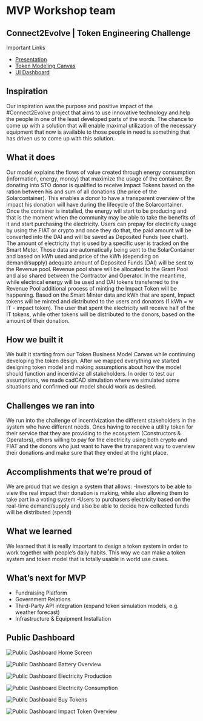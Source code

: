 # MVP Workshop team
## Connect2Evolve | Token Engineering Challenge

Important Links
- [Presentation](https://docs.google.com/presentation/d/1iW_9ms3abJFhDMRLYhfLonLCMoSFRQE2xm5a80e-TWc/present?#slide=id.p)
- [Token Modeling Canvas](https://docs.google.com/document/d/1VXCrX8HhSM2f3-EehgPPxeWY33O61-QISRfmCJeneTE/edit?usp=sharing)
- [UI Dashboard](http://diffusion.mvpworkshop.co)

## Inspiration
Our inspiration was the purpose and positive impact of the #Connect2Evolve project that aims to use innovative technology and help the people in one of the least developed parts of the words. The chance to come up with a solution that will enable maximal utilization of the necessary equipment that now is available to those people in need is something that has driven us to come up with this solution.

## What it does
Our model explains the flows of value created through energy consumption (information, energy, money) that maximize the usage of the container.
By donating into STO donor is qualified to receive Impact Tokens based on the ration between his and sum of all donations (the price of the Solarcontainer). This enables a donor to have a transparent overview of the impact his donation will have during the lifecycle of the Solarcontainer.
Once the container is installed, the energy will start to be producing and that is the moment when the community may be able to take the benefits of it and start purchasing the electricity. Users can prepay for electricity usage by using the FIAT or crypto and once they do that, the paid amount will be converted into the DAI and will be saved as Deposited Funds (see chart).
The amount of electricity that is used by a specific user is tracked on the Smart Meter. Those data are automatically being sent to the SolarContainer and based on kWh used and price of the kWh (depending on demand/supply) adequate amount of Deposited Funds (DAI) will be sent to the Revenue pool. Revenue pool share will be allocated to the Grant Pool and also shared between the Contractor and Operator.
In the meantime, while electrical energy will be used and DAI tokens transferred to the Revenue Pool additional process of minting the Impact Token will be happening. Based on the Smart Minter data and kWh that are spent, Impact tokens will be minted and distributed to the users and donators (1 kWh = w IT - impact token). The user that spent the electricity will receive half of the IT tokens, while other tokens will be distributed to the donors, based on the amount of their donation.

## How we built it
We built it starting from our Token Business Model Canvas while continuing developing the token design. After we mapped everything we started designing token model and making assumptions about how the model should function and incentivize all stakeholders.
In order to test our assumptions, we made cadCAD simulation where we simulated some situations and confirmed our model should work as desired.

## Challenges we ran into
We run into the challenge of incentivization the different stakeholders in the system who have different needs. Ones having to receive a utility token for their service that they are providing to the ecosystem (Constructors & Operators), others willing to pay for the electricity using both crypto and FIAT and the donors who just want to have the transparent way to overview their donations and make sure that they ended at the right place.

## Accomplishments that we’re proud of
We are proud that we design a system that allows:
-Investors to be able to view the real impact their donation is making, while also allowing them to take part in a voting system
-Users to purchasers electricity based on the real-time demand/supply and also be able to decide how collected funds will be distributed (spend)

## What we learned
We learned that it is really important to design a token system in order to work together with people’s daily habits. This way we can make a token system and token model that is totally usable in world use cases.

## What’s next for  MVP

- Fundraising Platform
- Government Relations
- Third-Party API integration (expand token simulation models, e.g. weather forecast)
- Infrastructure & Equipment Installation

## Public Dashboard 

![Public Dashboard Home Screen](/screenshots/1_Home.png)

![Public Dashboard Battery Overview](/screenshots/2_BatteryOverview.png)

![Public Dashboard Electricity Production](/screenshots/3_Production.png)

![Public Dashboard Electricity Consumption](/screenshots/4_Consumption.png)

![Public Dashboard Buy Tokens](/screenshots/5_Buy.png)

![Public Dashboard Impact Token Overview](/screenshots/6_ImpactToken.png)

